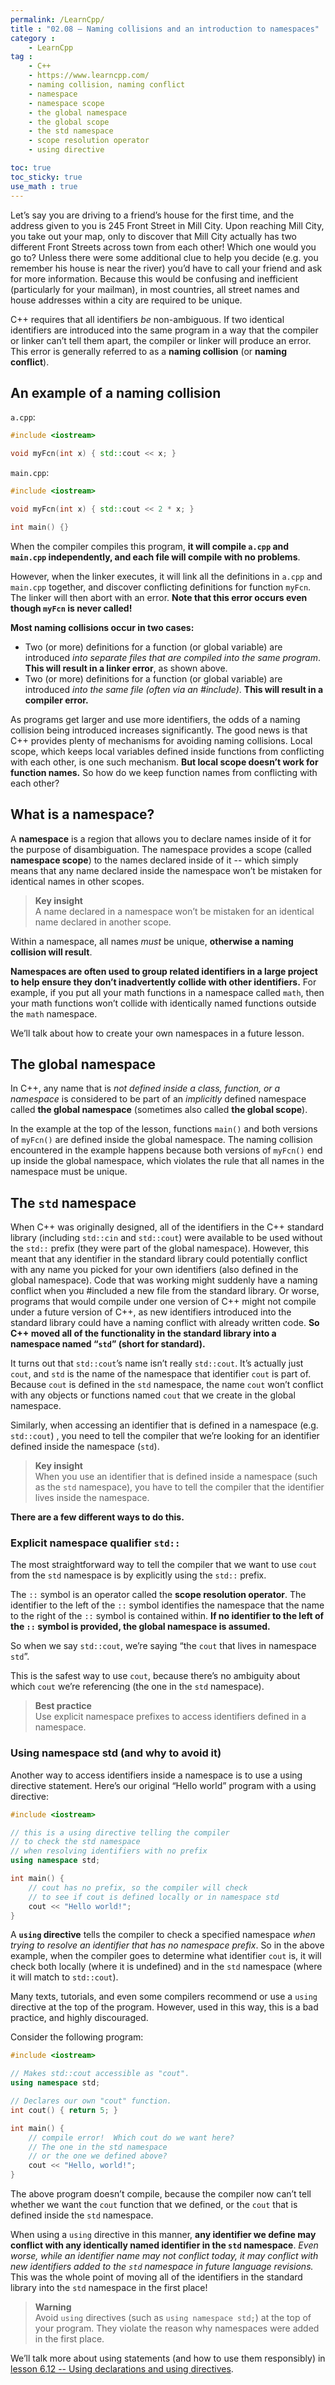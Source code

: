 ```yaml
---
permalink: /LearnCpp/
title : "02.08 — Naming collisions and an introduction to namespaces"
category :
    - LearnCpp
tag : 
    - C++
    - https://www.learncpp.com/
    - naming collision, naming conflict
    - namespace
    - namespace scope
    - the global namespace
    - the global scope
    - the std namespace
    - scope resolution operator
    - using directive

toc: true  
toc_sticky: true 
use_math : true
---
```



Let’s say you are driving to a friend’s house for the first time, and the address given to you is 245 Front Street in Mill City. Upon reaching Mill City, you take out your map, only to discover that Mill City actually has two different Front Streets across town from each other! Which one would you go to? Unless there were some additional clue to help you decide (e.g. you remember his house is near the river) you’d have to call your friend and ask for more information. Because this would be confusing and inefficient (particularly for your mailman), in most countries, all street names and house addresses within a city are required to be unique.

C++ requires that all identifiers *be* non-ambiguous. If two identical identifiers are introduced into the same program in a way that the compiler or linker can’t tell them apart, the compiler or linker will produce an error. This error is generally referred to as a **naming collision** (or **naming conflict**).


## An example of a naming collision

`a.cpp`:

```c++
#include <iostream>

void myFcn(int x) { std::cout << x; }
```

`main.cpp`:

```c++
#include <iostream>

void myFcn(int x) { std::cout << 2 * x; }

int main() {}
```

When the compiler compiles this program, **it will compile `a.cpp` and `main.cpp` independently, and each file will compile with no problems**.

However, when the linker executes, it will link all the definitions in `a.cpp` and `main.cpp` together, and discover conflicting definitions for function `myFcn`. The linker will then abort with an error. **Note that this error occurs even though `myFcn` is never called!**

**Most naming collisions occur in two cases:**
- Two (or more) definitions for a function (or global variable) are introduced *into separate files that are compiled into the same program*. **This will result in a linker error**, as shown above.
- Two (or more) definitions for a function (or global variable) are introduced *into the same file (often via an #include)*. **This will result in a compiler error.**

As programs get larger and use more identifiers, the odds of a naming collision being introduced increases significantly. The good news is that C++ provides plenty of mechanisms for avoiding naming collisions. Local scope, which keeps local variables defined inside functions from conflicting with each other, is one such mechanism. **But local scope doesn’t work for function names.** So how do we keep function names from conflicting with each other?


## What is a namespace?

A **namespace** is a region that allows you to declare names inside of it for the purpose of disambiguation. The namespace provides a scope (called **namespace scope**) to the names declared inside of it -- which simply means that any name declared inside the namespace won’t be mistaken for identical names in other scopes.

>**Key insight**  
A name declared in a namespace won’t be mistaken for an identical name declared in another scope.

Within a namespace, all names *must* be unique, **otherwise a naming collision will result**.

**Namespaces are often used to group related identifiers in a large project to help ensure they don’t inadvertently collide with other identifiers.** For example, if you put all your math functions in a namespace called `math`, then your math functions won’t collide with identically named functions outside the `math` namespace.

We’ll talk about how to create your own namespaces in a future lesson.


## The global namespace

In C++, any name that is *not defined inside a class, function, or a namespace* is considered to be part of an *implicitly* defined namespace called **the global namespace** (sometimes also called **the global scope**).

In the example at the top of the lesson, functions `main()` and both versions of `myFcn()` are defined inside the global namespace. The naming collision encountered in the example happens because both versions of `myFcn()` end up inside the global namespace, which violates the rule that all names in the namespace must be unique.


## The `std` namespace

When C++ was originally designed, all of the identifiers in the C++ standard library (including `std::cin` and `std::cout`) were available to be used without the `std::` prefix (they were part of the global namespace). However, this meant that any identifier in the standard library could potentially conflict with any name you picked for your own identifiers (also defined in the global namespace). Code that was working might suddenly have a naming conflict when you #included a new file from the standard library. Or worse, programs that would compile under one version of C++ might not compile under a future version of C++, as new identifiers introduced into the standard library could have a naming conflict with already written code. **So C++ moved all of the functionality in the standard library into a namespace named “`std`” (short for standard).**

It turns out that `std::cout`’s name isn’t really `std::cout`. It’s actually just `cout`, and `std` is the name of the namespace that identifier `cout` is part of. Because `cout` is defined in the `std` namespace, the name `cout` won’t conflict with any objects or functions named `cout` that we create in the global namespace.

Similarly, when accessing an identifier that is defined in a namespace (e.g. `std::cout`) , you need to tell the compiler that we’re looking for an identifier defined inside the namespace (`std`).

>**Key insight**  
When you use an identifier that is defined inside a namespace (such as the `std` namespace), you have to tell the compiler that the identifier lives inside the namespace.

**There are a few different ways to do this.**


### Explicit namespace qualifier `std::`

The most straightforward way to tell the compiler that we want to use `cout` from the `std` namespace is by explicitly using the `std::` prefix.

The `::` symbol is an operator called the **scope resolution operator**. The identifier to the left of the `::` symbol identifies the namespace that the name to the right of the `::` symbol is contained within. **If no identifier to the left of the `::` symbol is provided, the global namespace is assumed.**

So when we say `std::cout`, we’re saying “the `cout` that lives in namespace `std`”.

This is the safest way to use `cout`, because there’s no ambiguity about which `cout` we’re referencing (the one in the `std` namespace).

>**Best practice**  
Use explicit namespace prefixes to access identifiers defined in a namespace.


### Using namespace std (and why to avoid it)

Another way to access identifiers inside a namespace is to use a using directive statement. Here’s our original “Hello world” program with a using directive:

```c++
#include <iostream>

// this is a using directive telling the compiler
// to check the std namespace
// when resolving identifiers with no prefix
using namespace std; 

int main() {
    // cout has no prefix, so the compiler will check
    // to see if cout is defined locally or in namespace std
    cout << "Hello world!"; 
}
```

A **`using` directive** tells the compiler to check a specified namespace *when trying to resolve an identifier that has no namespace prefix*. So in the above example, when the compiler goes to determine what identifier `cout` is, it will check both locally (where it is undefined) and in the `std` namespace (where it will match to `std::cout`).

Many texts, tutorials, and even some compilers recommend or use a `using` directive at the top of the program. However, used in this way, this is a bad practice, and highly discouraged.

Consider the following program:

```c++
#include <iostream>

// Makes std::cout accessible as "cout".
using namespace std;    

// Declares our own "cout" function.
int cout() { return 5; }

int main() {
    // compile error!  Which cout do we want here?
    // The one in the std namespace
    // or the one we defined above?
    cout << "Hello, world!"; 
}
```

The above program doesn’t compile, because the compiler now can’t tell whether we want the `cout` function that we defined, or the `cout` that is defined inside the `std` namespace.

When using a `using` directive in this manner, **any identifier we define may conflict with any identically named identifier in the `std` namespace**. *Even worse, while an identifier name may not conflict today, it may conflict with new identifiers added to the `std` namespace in future language revisions.* This was the whole point of moving all of the identifiers in the standard library into the `std` namespace in the first place!

>**Warning**  
Avoid `using` directives (such as `using namespace std;`) at the top of your program. They violate the reason why namespaces were added in the first place.


We’ll talk more about using statements (and how to use them responsibly) in [lesson 6.12 -- Using declarations and using directives](https://www.learncpp.com/cpp-tutorial/using-declarations-and-using-directives/).

